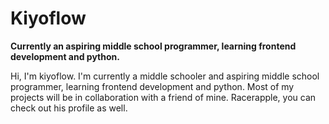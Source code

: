 # Kiyoflow 

**Currently an aspiring middle school programmer, learning frontend development and python.**

Hi, I'm kiyoflow. I'm currently a middle schooler and aspiring middle school programmer, learning frontend development and python. Most of my projects will be in collaboration with a friend of mine. Racerapple, you can check out his profile as well. 
